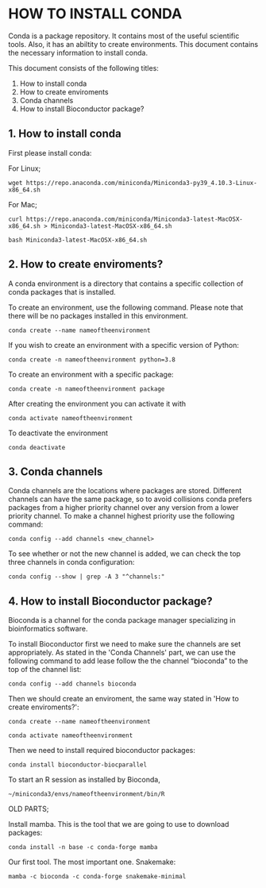# HOW TO INSTALL CONDA

Conda is a package repository. It contains most of the useful scientific tools. Also, it has an abiltity to create environments. This document contains the necessary information to install conda.

This document consists of the following titles:

1. How to install conda  
2. How to create enviroments
3. Conda channels
4. How to install Bioconductor package?

## 1. How to install conda  

First please install conda:

For Linux;


```
wget https://repo.anaconda.com/miniconda/Miniconda3-py39_4.10.3-Linux-x86_64.sh 
```

For Mac;

```
curl https://repo.anaconda.com/miniconda/Miniconda3-latest-MacOSX-x86_64.sh > Miniconda3-latest-MacOSX-x86_64.sh

bash Miniconda3-latest-MacOSX-x86_64.sh
```

## 2. How to create enviroments?

A conda environment is a directory that contains a specific collection of conda packages that is installed. 

To create an environment, use the following command. Please note that there will be no packages installed in this environment. 

```
conda create --name nameoftheenvironment
```

If you wish to create an environment with a specific version of Python:

```
conda create -n nameoftheenvironment python=3.8
```
To create an environment with a specific package:

```
conda create -n nameoftheenvironment package
```


After creating the environment you can activate it with

```
conda activate nameoftheenvironment 
```

To deactivate the environment


```
conda deactivate
```

## 3. Conda channels 

Conda channels are the locations where packages are stored. Different channels can have the same package, so to avoid collisions conda prefers packages from a higher priority channel over any version from a lower priority channel. To make a channel highest priority use the following command: 

```
conda config --add channels <new_channel>
```

To see whether or not the new channel is added, we can check the top three channels in conda configuration:

```
conda config --show | grep -A 3 "^channels:"
```


## 4. How to install Bioconductor package?

Bioconda is a channel for the conda package manager specializing in bioinformatics software.

To install Bioconductor first we need to make sure the channels are set appropriately. As stated in the 'Conda Channels' part, we can use the following command to add lease follow the the channel “bioconda” to the top of the channel list:



```
conda config --add channels bioconda
```

Then we should create an enviroment, the same way stated in 'How to create enviroments?':

```
conda create --name nameoftheenvironment

conda activate nameoftheenvironment 
```

Then we need to install required bioconductor packages:

```
conda install bioconductor-biocparallel
```

To start an R session as installed by Bioconda, 

```
~/miniconda3/envs/nameoftheenvironment/bin/R
```

OLD PARTS;

Install mamba. This is the tool that we are going to use to download packages:

```
conda install -n base -c conda-forge mamba
```

Our first tool. The most important one. Snakemake:


```
mamba -c bioconda -c conda-forge snakemake-minimal
```
